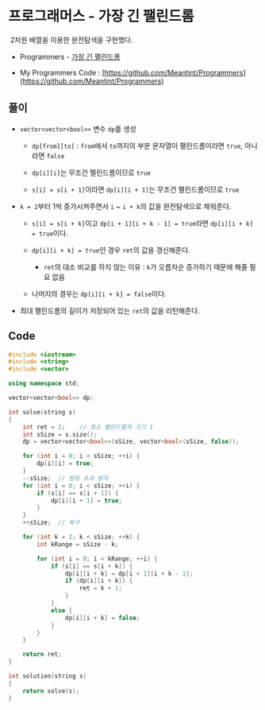 # 프로그래머스 - 가장 긴 팰린드롬

&nbsp;2차원 배열을 이용한 완전탐색을 구현했다.

- Programmers - [가장 긴 팰린드롬](https://programmers.co.kr/learn/courses/30/lessons/12904)

- My Programmers Code : [https://github.com/Meantint/Programmers](https://github.com/Meantint/Programmers)

## 풀이

- `vector<vector<bool>>` 변수 `dp`를 생성

  - `dp[from][to]` : `from`에서 `to`까지의 부분 문자열이 팰린드롬이라면 `true`, 아니라면 `false`

  - `dp[i][i]`는 무조건 팰린드롬이므로 `true`

  - `s[i] = s[i + 1]`이라면 `dp[i][i + 1]`는 무조건 팰린드롬이므로 `true`

- `k = 2`부터 1씩 증가시켜주면서 `i` ~ `i + k`의 값을 완전탐색으로 채워준다.

  - `s[i] = s[i + k]`이고 `dp[i + 1][i + k - 1] = true`라면 `dp[i][i + k] = true`이다.

  - `dp[i][i + k] = true`인 경우 `ret`의 값을 갱신해준다.

    - `ret`의 대소 비교를 하지 않는 이유 : `k`가 오름차순 증가하기 때문에 해줄 필요 없음

  - 나머지의 경우는 `dp[i][i + k] = false`이다.

- 최대 팰린드롬의 길이가 저장되어 있는 `ret`의 값을 리턴해준다.

## Code

```cpp
#include <iostream>
#include <string>
#include <vector>

using namespace std;

vector<vector<bool>> dp;

int solve(string s)
{
    int ret = 1;    // 최소 팰린드롬의 크기 1
    int sSize = s.size();
    dp = vector<vector<bool>>(sSize, vector<bool>(sSize, false));

    for (int i = 0; i < sSize; ++i) {
        dp[i][i] = true;
    }
    --sSize;  // 범위 초과 방지
    for (int i = 0; i < sSize; ++i) {
        if (s[i] == s[i + 1]) {
            dp[i][i + 1] = true;
        }
    }
    ++sSize;  // 복구

    for (int k = 2; k < sSize; ++k) {
        int kRange = sSize - k;

        for (int i = 0; i < kRange; ++i) {
            if (s[i] == s[i + k]) {
                dp[i][i + k] = dp[i + 1][i + k - 1];
                if (dp[i][i + k]) {
                    ret = k + 1;
                }
            }
            else {
                dp[i][i + k] = false;
            }
        }
    }

    return ret;
}

int solution(string s)
{
    return solve(s);
}
```
